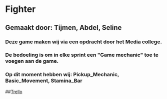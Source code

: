 # Fighter
## Gemaakt door: Tijmen, Abdel, Seline
### Deze game maken wij via een opdracht door het Media college.
### De bedoeling is om in elke sprint een "Game mechanic" toe te voegen aan de game.
### Op dit moment hebben wij: Pickup_Mechanic, Basic_Movement, Stamina_Bar

##[Trello](https://trello.com/b/UAYefOPX/arcade-mechanics)
